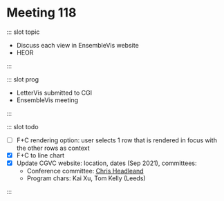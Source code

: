 # Meeting 118

<Meeting index="118" members="Bob, Wang" date="1 Mar 2021 11:00" nextDate="8 Mar 2021 11:00">

::: slot topic

- Discuss each view in EnsembleVis website
- HEOR

:::

::: slot prog

- LetterVis submitted to CGI
- EnsembleVis meeting

:::

::: slot todo

- [ ] F+C rendering option: user selects 1 row that is rendered in focus with the other rows as context
- [x] F+C to line chart
- [x] Update CGVC website: location, dates (Sep 2021), committees:
    - Conference committee: [Chris Headleand](https://staff.lincoln.ac.uk/daa59075-c37c-4a18-a529-ead1acfcf512)
    - Program chars: Kai Xu, Tom Kelly (Leeds)

:::

</Meeting>
